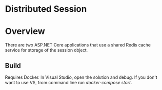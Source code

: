 # Distributed Session

# Overview

There are two ASP.NET Core applications that use a shared Redis cache service for storage of the session object.

## Build

Requires Docker. In Visual Studio, open the solution and debug. If you don't want to use VS, from command line
run *docker-compose start*.